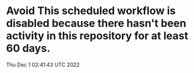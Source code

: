 # Avoid This scheduled workflow is disabled because there hasn't been activity in this repository for at least 60 days.
Thu Dec  1 02:41:43 UTC 2022

